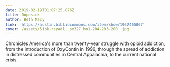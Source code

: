 ```yaml
---
date: 2019-02-19T01:07:25.876Z
title: Dopesick
author: Beth Macy
link: 'https://austin.bibliocommons.com/item/show/1967465067'
cover: /assets/51bk-rsyadl._sx327_bo1-204-203-200_.jpg
---
```

Chronicles America's more than twenty-year struggle with opioid addiction,
from the introduction of OxyContin in 1996, through the spread of addiction in
distressed communities in Central Appalachia, to the current national crisis.



